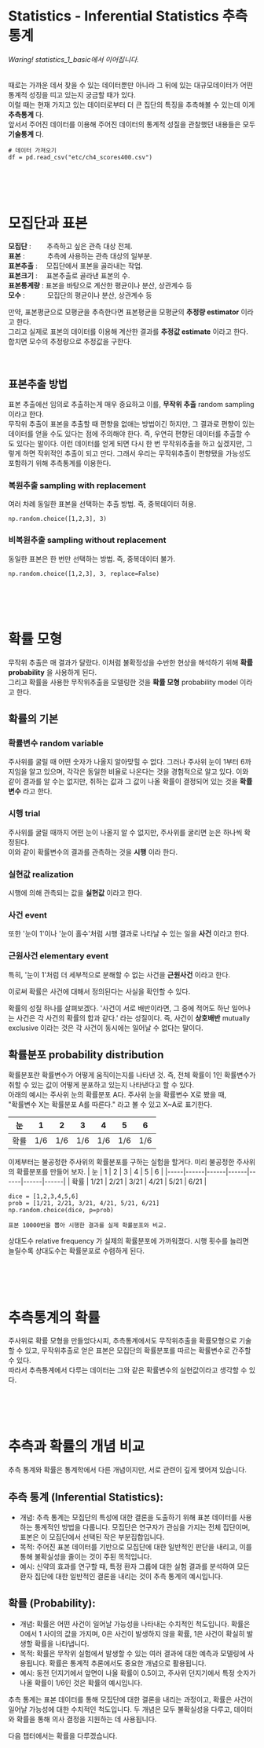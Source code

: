 # Statistics - Inferential Statistics 추측통계
###### Waring! statistics_1_basic에서 이어집니다.  
때로는 가까운 데서 찾을 수 있는 데이터뿐만 아니라 그 뒤에 있는 대규모데이터가 어떤 통계적 성징을 띠고 있는지 궁금할 때가 있다.  
이럴 때는 현재 가지고 있는 데이터로부터 더 큰 집단의 특징을 추측해볼 수 있는데 이게 __추측통계__ 다.  
앞서서 주어진 데이터를 이용해 주어진 데이터의 통계적 성질을 관찰했던 내용들은 모두 __기술통계__ 다.

```
# 데이터 가져오기
df = pd.read_csv("etc/ch4_scores400.csv")
```
<br>
<br>
<br>

# 모집단과 표본 
__모집단__ : 　　추측하고 싶은 관측 대상 전체.  
__표본__ : 　　　추측에 사용하는 관측 대상의 일부분.  
__표본추출__ : 　모집단에서 표본을 골라내는 작업.  
__표본크기__ : 　표본추출로 골라낸 표본의 수.  
__표본통계량__ : 표본을 바탕으로 계산한 평균이나 분산, 상관계수 등  
__모수__ : 　　　모집단의 평균이나 분산, 상관계수 등  

만약, 표본평균으로 모평균을 추측한다면 표본평균을 모평균의 __추정량 estimator__ 이라고 한다.  
그리고 실제로 표본의 데이터를 이용해 계산한 결과를 __추정값 estimate__ 이라고 한다.  
합치면 모수의 추정량으로 추정값을 구한다.

<br>

## 표본추출 방법
표본 추출에선 임의로 추출하는게 매우 중요하고 이를, __무작위 추출__ random sampling 이라고 한다.  
무작위 추출이 표본을 추출할 때 편향을 없애는 방법이긴 하지만, 그 결과로 편향이 있는 데이터를 얻을 수도 있다는 점에 주의해야 한다. 즉, 우연히 편향된 데이터를 추출할 수도 있다는 말이다. 이런 데이터를 얻게 되면 다시 한 번 무작위추출을 하고 싶겠지만, 그렇게 하면 작위적인 추출이 되고 만다. 그래서 우리는 무작위추출이 편향됐을 가능성도 포함하기 위해 추측통계를 이용한다.  

### 복원추출 sampling with replacement
여러 차례 동일한 표본을 선택하는 추출 방법. 즉, 중복데이터 허용.
```
np.random.choice([1,2,3], 3)
```

### 비복원추출 sampling without replacement
동일한 표본은 한 번만 선택하는 방법. 즉, 중복데이터 불가.
```
np.random.choice([1,2,3], 3, replace=False)
```

<br>
<br>
<br>

# 확률 모형
무작위 추출은 매 결과가 달랐다. 이처럼 불확정성을 수반한 현상을 해석하기 위해 __확률 probability__ 을 사용하게 된다.  
그리고 확률을 사용한 무작위추출을 모델링한 것을 __확률 모형__ probability model 이라고 한다.

## 확률의 기본
### 확률변수 random variable
주사위를 굴릴 때 어떤 숫자가 나올지 알아맞힐 수 없다. 그러나 주사위 눈이 1부터 6까지임을 알고 있으며, 각각은 동일한 비율로 나온다는 것을 경험적으로 알고 있다. 이와 같이 결과를 알 수는 없지만, 취하는 값과 그 값이 나올 확률이 결정되어 있는 것을 __확률변수__ 라고 한다.

### 시행 trial
주사위를 굴릴 때까지 어떤 눈이 나올지 알 수 없지만, 주사위를 굴리면 눈은 하나씩 확정된다.  
이와 같이 확률변수의 결과를 관측하는 것을 __시행__ 이라 한다.

### 실현값 realization
시행에 의해 관측되는 값을 __실현값__ 이라고 한다.

### 사건 event
또한 '눈이 1'이나 '눈이 홀수'처럼 시행 결과로 나타날 수 있는 일을 __사건__ 이라고 한다.

### 근원사건 elementary event
특히, '눈이 1'처럼 더 세부적으로 분해할 수 없는 사건을 __근원사건__ 이라고 한다.

이로써 확률은 사건에 대해서 정의된다는 사실을 확인할 수 있다.

확률의 성질 하나를 살펴보겠다. '사건이 서로 배반이라면, 그 중에 적어도 하난 일어나는 사건은 각 사건의 확률의 합과 같다.' 라는 성질이다.
즉, 사건이 __상호배반__ mutually exclusive 이라는 것은 각 사건이 동시에는 일어날 수 없다는 말이다.


## 확률분포 probability distribution
확률분포란 확률변수가 어떻게 움직이는지를 나타낸 것. 즉, 전체 확률이 1인 확률변수가 취할 수 있는 값이 어떻게 분포하고 있는지 나타낸다고 할 수 있다.  
아래의 예시는 주사위 눈의 확률분포 A다. 주사위 눈을 확률변수 X로 봤을 때,   
"확률변수 X는 확률분포 A를 따른다." 라고 볼 수 있고 X~A로 표기한다.

| 눈  | 1   | 2   | 3   | 4   | 5   | 6   |   
|-----|-----|-----|-----|-----|-----|-----|
| 확률 | 1/6 | 1/6 | 1/6 | 1/6 | 1/6 | 1/6 |   
  
이제부터는 불공정한 주사위의 확률분포를 구하는 실험을 할거다. 미리 불공정한 주사위의 확률분포를 만들어 보자.
| 눈  | 1    | 2    | 3    | 4    | 5    | 6    |
|-----|------|------|------|------|------|------|
| 확률 | 1/21 | 2/21 | 3/21 | 4/21 | 5/21 | 6/21 | 
```
dice = [1,2,3,4,5,6]
prob = [1/21, 2/21, 3/21, 4/21, 5/21, 6/21]
np.random.choice(dice, p=prob)
```
```
표본 10000번을 뽑아 시행한 결과를 실제 확률분포와 비교.
```
상대도수 relative frequency 가 실제의 확률분포에 가까워졌다. 시행 횟수를 늘리면 늘릴수록 상대도수는 확률분포로 수렴하게 된다.


<br>
<br>
<br>

# 추측통계의 확률
주사위로 확률 모형을 만들었다시피, 추측통계에서도 무작위추출을 확률모형으로 기술할 수 있고, 무작위추출로 얻은 표본은 모집단의 확률분포를 따르는 확률변수로 간주할 수 있다.  
따라서 추측통계에서 다루는 데이터는 그와 같은 확률변수의 실현값이라고 생각할 수 있다.

<br>
<br>
<br>

# 추측과 확률의 개념 비교
추측 통계와 확률은 통계학에서 다른 개념이지만, 서로 관련이 깊게 맺어져 있습니다.

## 추측 통계 (Inferential Statistics):

- 개념: 추측 통계는 모집단의 특성에 대한 결론을 도출하기 위해 표본 데이터를 사용하는 통계적인 방법을 다룹니다. 모집단은 연구자가 관심을 가지는 전체 집단이며, 표본은 이 모집단에서 선택된 작은 부분집합입니다.
- 목적: 주어진 표본 데이터를 기반으로 모집단에 대한 일반적인 판단을 내리고, 이를 통해 불확실성을 줄이는 것이 주된 목적입니다.
- 예시: 신약의 효과를 연구할 때, 특정 환자 그룹에 대한 실험 결과를 분석하여 모든 환자 집단에 대한 일반적인 결론을 내리는 것이 추측 통계의 예시입니다.

## 확률 (Probability):

- 개념: 확률은 어떤 사건이 일어날 가능성을 나타내는 수치적인 척도입니다. 확률은 0에서 1 사이의 값을 가지며, 0은 사건이 발생하지 않을 확률, 1은 사건이 확실히 발생할 확률을 나타냅니다.
- 목적: 확률은 무작위 실험에서 발생할 수 있는 여러 결과에 대한 예측과 모델링에 사용됩니다. 확률은 통계적 추론에서도 중요한 개념으로 활용됩니다.
- 예시: 동전 던지기에서 앞면이 나올 확률이 0.5이고, 주사위 던지기에서 특정 숫자가 나올 확률이 1/6인 것은 확률의 예시입니다.

추측 통계는 표본 데이터를 통해 모집단에 대한 결론을 내리는 과정이고, 확률은 사건이 일어날 가능성에 대한 수치적인 척도입니다. 두 개념은 모두 불확실성을 다루고, 데이터와 확률을 통해 의사 결정을 지원하는 데 사용됩니다.

다음 챕터에서는 확률을 다루겠습니다.



